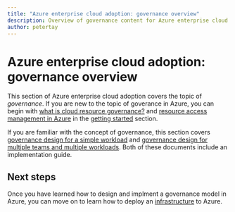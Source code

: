 ```yaml
---
title: "Azure enterprise cloud adoption: governance overview"
description: Overview of governance content for Azure enterprise cloud adoption
author: petertay
---
```


# Azure enterprise cloud adoption: governance overview

This section of Azure enterprise cloud adoption covers the topic of *governance*. If you are new to the topic of goverance in Azure, you can begin with [what is cloud resource governance?](../getting-started/governance-explainer.md) and [resource access management in Azure](../getting-started/azure-resource-access.md) in the [getting started](../getting-started/overview.md) section.

If you are familiar with the concept of governance, this section covers [governance design for a simple workload](governance-how-to.md) and [governance design for multiple teams and multiple workloads](governance-design-guide.md). Both of these documents include an implementation guide.

## Next steps

Once you have learned how to design and implment a governance model in Azure, you can move on to learn how to deploy an [infrastructure](../infrastructure/basic-workload.md) to Azure.